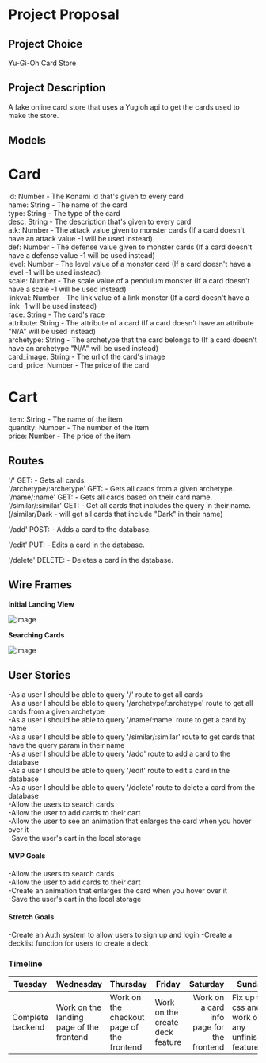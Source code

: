 # Project Proposal

## Project Choice
Yu-Gi-Oh Card Store

## Project Description 
A fake online card store that uses a Yugioh api to get the cards used to make the store.

## Models

# Card
id: Number - The Konami id that's given to every card  
name: String - The name of the card  
type: String - The type of the card  
desc: String - The description that's given to every card  
atk: Number - The attack value given to monster cards (If a card doesn't have an attack value -1 will be used instead)   
def: Number - The defense value given to monster cards (If a card doesn't have a defense value -1 will be used instead)  
level: Number - The level value of a monster card (If a card doesn't have a level -1 will be used instead)  
scale: Number - The scale value of a pendulum monster (If a card doesn't have a scale -1 will be used instead)   
linkval: Number - The link value of a link monster (If a card doesn't have a link -1 will be used instead)  
race: String - The card's race  
attribute: String - The attribute of a card (If a card doesn't have an attribute "N/A" will be used instead)  
archetype: String - The archetype that the card belongs to (If a card doesn't have an archetype "N/A" will be used instead)  
card_image: String - The url of the card's image  
card_price: Number - The price of the card

# Cart
item: String - The name of the item  
quantity: Number - The number of the item  
price: Number - The price of the item

## Routes
'/' GET: - Gets all cards.  
'/archetype/:archetype' GET: - Gets all cards from a given archetype.  
'/name/:name' GET: - Gets all cards based on their card name.  
'/similar/:similar' GET: - Get all cards that includes the query in their name. (/similar/Dark - will get all cards that include "Dark" in their name)

'/add' POST: - Adds a card to the database.

'/edit' PUT: - Edits a card in the database.

'/delete' DELETE: - Deletes a card in the database.

## Wire Frames

**Initial Landing View**

![image](screenshots/ygo-store-landing-page.png)

**Searching Cards**

![image](screenshots/ygo-store-search.png)

## User Stories
-As a user I should be able to query '/' route to get all cards  
-As a user I should be able to query '/archetype/:archetype' route to get all cards from a given archetype  
-As a user I should be able to query '/name/:name' route to get a card by name  
-As a user I should be able to query '/similar/:similar' route to get cards that have the query param in their name  
-As a user I should be able to query '/add' route to add a card to the database  
-As a user I should be able to query '/edit' route to edit a card in the database  
-As a user I should be able to query '/delete' route to delete a card from the database  
-Allow the users to search cards   
-Allow the user to add cards to their cart  
-Allow the user to see an animation that enlarges the card when you hover over it  
-Save the user's cart in the local storage  

#### MVP Goals
-Allow the users to search cards  
-Allow the user to add cards to their cart  
-Create an animation that enlarges the card when you hover over it  
-Save the user's cart in the local storage  

#### Stretch Goals
-Create an Auth system to allow users to sign up and login
-Create a decklist function for users to create a deck

### Timeline
| Tuesday          | Wednesday                                | Thursday                                  | Friday                          |                                  Saturday | Sunday                                             |
|------------------|------------------------------------------|-------------------------------------------|---------------------------------|------------------------------------------:|----------------------------------------------------|
| Complete backend | Work on the landing page of the frontend | Work on the checkout page of the frontend | Work on the create deck feature | Work on a card info page for the frontend | Fix up the css and work on any unfinished features |